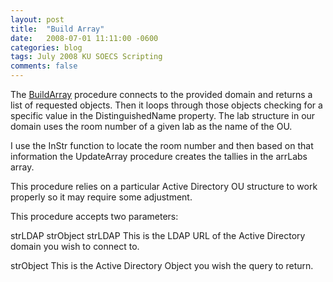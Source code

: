 ```yaml
---
layout: post
title:  "Build Array"
date:   2008-07-01 11:11:00 -0600
categories: blog
tags: July 2008 KU SOECS Scripting
comments: false
---
```

The [BuildArray](https://github.com/jeffpatton1971/mod-posh/blob/master/vbs/playground/procedures/BuildArray.txt) procedure connects to the provided domain and returns a list of requested objects. Then it loops through those objects checking for a specific value in the DistinguishedName property. The lab structure in our domain uses the room number of a given lab as the name of the OU.

I use the InStr function to locate the room number and then based on that information the UpdateArray procedure creates the tallies in the arrLabs array.

This procedure relies on a particular Active Directory OU structure to work properly so it may require some adjustment.

This procedure accepts two parameters:

strLDAP
strObject
strLDAP
This is the LDAP URL of the Active Directory domain you wish to connect to.

strObject
This is the Active Directory Object you wish the query to return.
